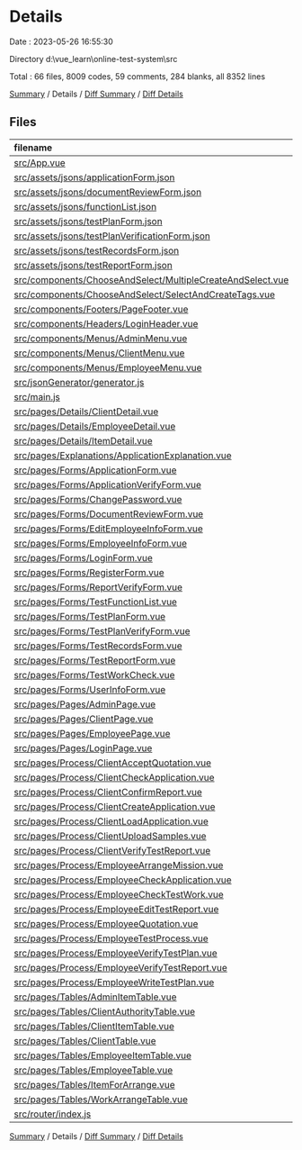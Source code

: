 # Details

Date : 2023-05-26 16:55:30

Directory d:\\vue_learn\\online-test-system\\src

Total : 66 files,  8009 codes, 59 comments, 284 blanks, all 8352 lines

[Summary](results.md) / Details / [Diff Summary](diff.md) / [Diff Details](diff-details.md)

## Files
| filename | language | code | comment | blank | total |
| :--- | :--- | ---: | ---: | ---: | ---: |
| [src/App.vue](/src/App.vue) | Vue | 20 | 0 | 5 | 25 |
| [src/assets/jsons/applicationForm.json](/src/assets/jsons/applicationForm.json) | JSON | 1 | 0 | 0 | 1 |
| [src/assets/jsons/documentReviewForm.json](/src/assets/jsons/documentReviewForm.json) | JSON | 1 | 0 | 0 | 1 |
| [src/assets/jsons/functionList.json](/src/assets/jsons/functionList.json) | JSON | 1 | 0 | 0 | 1 |
| [src/assets/jsons/testPlanForm.json](/src/assets/jsons/testPlanForm.json) | JSON | 1 | 0 | 0 | 1 |
| [src/assets/jsons/testPlanVerificationForm.json](/src/assets/jsons/testPlanVerificationForm.json) | JSON | 1 | 0 | 0 | 1 |
| [src/assets/jsons/testRecordsForm.json](/src/assets/jsons/testRecordsForm.json) | JSON | 1 | 0 | 0 | 1 |
| [src/assets/jsons/testReportForm.json](/src/assets/jsons/testReportForm.json) | JSON | 1 | 0 | 0 | 1 |
| [src/components/ChooseAndSelect/MultipleCreateAndSelect.vue](/src/components/ChooseAndSelect/MultipleCreateAndSelect.vue) | Vue | 86 | 12 | 8 | 106 |
| [src/components/ChooseAndSelect/SelectAndCreateTags.vue](/src/components/ChooseAndSelect/SelectAndCreateTags.vue) | Vue | 89 | 11 | 9 | 109 |
| [src/components/Footers/PageFooter.vue](/src/components/Footers/PageFooter.vue) | Vue | 18 | 0 | 3 | 21 |
| [src/components/Headers/LoginHeader.vue](/src/components/Headers/LoginHeader.vue) | Vue | 23 | 0 | 3 | 26 |
| [src/components/Menus/AdminMenu.vue](/src/components/Menus/AdminMenu.vue) | Vue | 87 | 6 | 2 | 95 |
| [src/components/Menus/ClientMenu.vue](/src/components/Menus/ClientMenu.vue) | Vue | 69 | 6 | 2 | 77 |
| [src/components/Menus/EmployeeMenu.vue](/src/components/Menus/EmployeeMenu.vue) | Vue | 70 | 0 | 2 | 72 |
| [src/jsonGenerator/generator.js](/src/jsonGenerator/generator.js) | JavaScript | 626 | 0 | 13 | 639 |
| [src/main.js](/src/main.js) | JavaScript | 29 | 1 | 6 | 36 |
| [src/pages/Details/ClientDetail.vue](/src/pages/Details/ClientDetail.vue) | Vue | 148 | 0 | 14 | 162 |
| [src/pages/Details/EmployeeDetail.vue](/src/pages/Details/EmployeeDetail.vue) | Vue | 132 | 0 | 12 | 144 |
| [src/pages/Details/ItemDetail.vue](/src/pages/Details/ItemDetail.vue) | Vue | 356 | 1 | 8 | 365 |
| [src/pages/Explanations/ApplicationExplanation.vue](/src/pages/Explanations/ApplicationExplanation.vue) | Vue | 56 | 2 | 5 | 63 |
| [src/pages/Forms/ApplicationForm.vue](/src/pages/Forms/ApplicationForm.vue) | Vue | 724 | 0 | 11 | 735 |
| [src/pages/Forms/ApplicationVerifyForm.vue](/src/pages/Forms/ApplicationVerifyForm.vue) | Vue | 138 | 1 | 4 | 143 |
| [src/pages/Forms/ChangePassword.vue](/src/pages/Forms/ChangePassword.vue) | Vue | 51 | 0 | 2 | 53 |
| [src/pages/Forms/DocumentReviewForm.vue](/src/pages/Forms/DocumentReviewForm.vue) | Vue | 396 | 0 | 3 | 399 |
| [src/pages/Forms/EditEmployeeInfoForm.vue](/src/pages/Forms/EditEmployeeInfoForm.vue) | Vue | 89 | 0 | 6 | 95 |
| [src/pages/Forms/EmployeeInfoForm.vue](/src/pages/Forms/EmployeeInfoForm.vue) | Vue | 92 | 0 | 6 | 98 |
| [src/pages/Forms/LoginForm.vue](/src/pages/Forms/LoginForm.vue) | Vue | 112 | 4 | 4 | 120 |
| [src/pages/Forms/RegisterForm.vue](/src/pages/Forms/RegisterForm.vue) | Vue | 115 | 5 | 5 | 125 |
| [src/pages/Forms/ReportVerifyForm.vue](/src/pages/Forms/ReportVerifyForm.vue) | Vue | 176 | 0 | 4 | 180 |
| [src/pages/Forms/TestFunctionList.vue](/src/pages/Forms/TestFunctionList.vue) | Vue | 158 | 2 | 8 | 168 |
| [src/pages/Forms/TestPlanForm.vue](/src/pages/Forms/TestPlanForm.vue) | Vue | 235 | 0 | 4 | 239 |
| [src/pages/Forms/TestPlanVerifyForm.vue](/src/pages/Forms/TestPlanVerifyForm.vue) | Vue | 163 | 0 | 4 | 167 |
| [src/pages/Forms/TestRecordsForm.vue](/src/pages/Forms/TestRecordsForm.vue) | Vue | 178 | 0 | 12 | 190 |
| [src/pages/Forms/TestReportForm.vue](/src/pages/Forms/TestReportForm.vue) | Vue | 619 | 0 | 4 | 623 |
| [src/pages/Forms/TestWorkCheck.vue](/src/pages/Forms/TestWorkCheck.vue) | Vue | 321 | 0 | 16 | 337 |
| [src/pages/Forms/UserInfoForm.vue](/src/pages/Forms/UserInfoForm.vue) | Vue | 73 | 0 | 4 | 77 |
| [src/pages/Pages/AdminPage.vue](/src/pages/Pages/AdminPage.vue) | Vue | 48 | 0 | 3 | 51 |
| [src/pages/Pages/ClientPage.vue](/src/pages/Pages/ClientPage.vue) | Vue | 44 | 0 | 4 | 48 |
| [src/pages/Pages/EmployeePage.vue](/src/pages/Pages/EmployeePage.vue) | Vue | 49 | 0 | 3 | 52 |
| [src/pages/Pages/LoginPage.vue](/src/pages/Pages/LoginPage.vue) | Vue | 46 | 0 | 2 | 48 |
| [src/pages/Process/ClientAcceptQuotation.vue](/src/pages/Process/ClientAcceptQuotation.vue) | Vue | 35 | 0 | 3 | 38 |
| [src/pages/Process/ClientCheckApplication.vue](/src/pages/Process/ClientCheckApplication.vue) | Vue | 56 | 0 | 4 | 60 |
| [src/pages/Process/ClientConfirmReport.vue](/src/pages/Process/ClientConfirmReport.vue) | Vue | 53 | 0 | 5 | 58 |
| [src/pages/Process/ClientCreateApplication.vue](/src/pages/Process/ClientCreateApplication.vue) | Vue | 46 | 1 | 3 | 50 |
| [src/pages/Process/ClientLoadApplication.vue](/src/pages/Process/ClientLoadApplication.vue) | Vue | 49 | 0 | 4 | 53 |
| [src/pages/Process/ClientUploadSamples.vue](/src/pages/Process/ClientUploadSamples.vue) | Vue | 35 | 0 | 2 | 37 |
| [src/pages/Process/ClientVerifyTestReport.vue](/src/pages/Process/ClientVerifyTestReport.vue) | Vue | 34 | 0 | 4 | 38 |
| [src/pages/Process/EmployeeArrangeMission.vue](/src/pages/Process/EmployeeArrangeMission.vue) | Vue | 38 | 0 | 3 | 41 |
| [src/pages/Process/EmployeeCheckApplication.vue](/src/pages/Process/EmployeeCheckApplication.vue) | Vue | 77 | 0 | 3 | 80 |
| [src/pages/Process/EmployeeCheckTestWork.vue](/src/pages/Process/EmployeeCheckTestWork.vue) | Vue | 57 | 0 | 3 | 60 |
| [src/pages/Process/EmployeeEditTestReport.vue](/src/pages/Process/EmployeeEditTestReport.vue) | Vue | 41 | 0 | 3 | 44 |
| [src/pages/Process/EmployeeQuotation.vue](/src/pages/Process/EmployeeQuotation.vue) | Vue | 36 | 0 | 2 | 38 |
| [src/pages/Process/EmployeeTestProcess.vue](/src/pages/Process/EmployeeTestProcess.vue) | Vue | 56 | 0 | 4 | 60 |
| [src/pages/Process/EmployeeVerifyTestPlan.vue](/src/pages/Process/EmployeeVerifyTestPlan.vue) | Vue | 53 | 0 | 3 | 56 |
| [src/pages/Process/EmployeeVerifyTestReport.vue](/src/pages/Process/EmployeeVerifyTestReport.vue) | Vue | 57 | 0 | 3 | 60 |
| [src/pages/Process/EmployeeWriteTestPlan.vue](/src/pages/Process/EmployeeWriteTestPlan.vue) | Vue | 41 | 0 | 3 | 44 |
| [src/pages/Tables/AdminItemTable.vue](/src/pages/Tables/AdminItemTable.vue) | Vue | 94 | 0 | 4 | 98 |
| [src/pages/Tables/ClientAuthorityTable.vue](/src/pages/Tables/ClientAuthorityTable.vue) | Vue | 57 | 0 | 2 | 59 |
| [src/pages/Tables/ClientItemTable.vue](/src/pages/Tables/ClientItemTable.vue) | Vue | 90 | 0 | 4 | 94 |
| [src/pages/Tables/ClientTable.vue](/src/pages/Tables/ClientTable.vue) | Vue | 85 | 0 | 2 | 87 |
| [src/pages/Tables/EmployeeItemTable.vue](/src/pages/Tables/EmployeeItemTable.vue) | Vue | 89 | 0 | 2 | 91 |
| [src/pages/Tables/EmployeeTable.vue](/src/pages/Tables/EmployeeTable.vue) | Vue | 92 | 0 | 2 | 94 |
| [src/pages/Tables/ItemForArrange.vue](/src/pages/Tables/ItemForArrange.vue) | Vue | 93 | 0 | 2 | 95 |
| [src/pages/Tables/WorkArrangeTable.vue](/src/pages/Tables/WorkArrangeTable.vue) | Vue | 155 | 7 | 4 | 166 |
| [src/router/index.js](/src/router/index.js) | JavaScript | 847 | 0 | 9 | 856 |

[Summary](results.md) / Details / [Diff Summary](diff.md) / [Diff Details](diff-details.md)